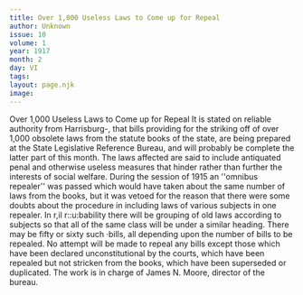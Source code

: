 ```yaml
---
title: Over 1,000 Useless Laws to Come up for Repeal
author: Unknown
issue: 10
volume: 1
year: 1917
month: 2
day: VI
tags:
layout: page.njk
image:
---
```

Over 1,000 Useless Laws to Come up for Repeal   It is stated on reliable authority from Harrisburg-, that bills providing for the striking off of over 1,000 obsolete laws from the statute books of the state, are being prepared at the State Legislative Reference Bureau, and will probably be complete the latter part of this month. The laws affected are said to include antiquated penal and otherwise useless measures that hinder rather than further the interests of social welfare.   During the session of 1915 an ''omnibus repealer'' was passed which would have taken about the same number of laws from the books, but it was vetoed for the reason that there were some doubts about the procedure in including laws of various subjects in one repealer.   In r,il r::u:bability there will be grouping of old laws according to subjects so that all of the same class will be under a similar heading. There may be fifty or sixty such ·bills, all depending upon the number of bills to be repealed. No attempt will be made to repeal any bills except those which have been declared unconstitutional by the courts, which have been repealed but not stricken from the books, which have been superseded or duplicated. The work is in charge of James N. Moore, director of the bureau.
